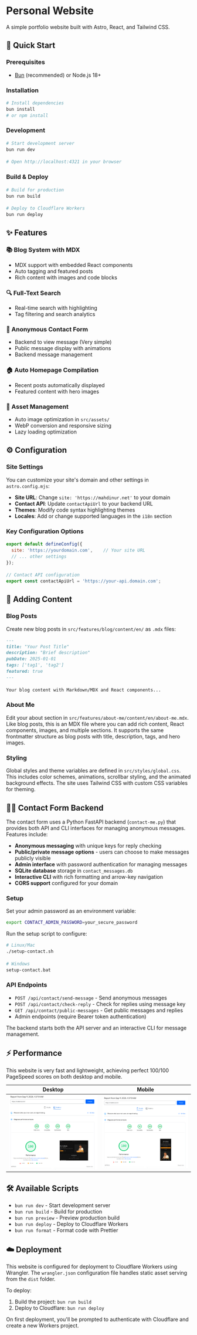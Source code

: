 # Personal Website

A simple portfolio website built with Astro, React, and Tailwind CSS.

## 🚀 Quick Start

### Prerequisites

- [Bun](https://bun.sh/) (recommended) or Node.js 18+

### Installation

```bash
# Install dependencies
bun install
# or npm install
```

### Development

```bash
# Start development server
bun run dev

# Open http://localhost:4321 in your browser
```

### Build & Deploy

```bash
# Build for production
bun run build

# Deploy to Cloudflare Workers
bun run deploy
```

## ✨ Features

### 📚 Blog System with MDX
- MDX support with embedded React components
- Auto tagging and featured posts
- Rich content with images and code blocks

### 🔍 Full-Text Search
- Real-time search with highlighting
- Tag filtering and search analytics

### 💬 Anonymous Contact Form
- Backend to view message (Very simple)
- Public message display with animations
- Backend message management

### 🏠 Auto Homepage Compilation
- Recent posts automatically displayed
- Featured content with hero images

### 📱 Asset Management
- Auto image optimization in `src/assets/`
- WebP conversion and responsive sizing
- Lazy loading optimization

## ⚙️ Configuration

### Site Settings

You can customize your site's domain and other settings in `astro.config.mjs`:

- **Site URL**: Change `site: 'https://mahdinur.net'` to your domain
- **Contact API**: Update `contactApiUrl` to your backend URL
- **Themes**: Modify code syntax highlighting themes
- **Locales**: Add or change supported languages in the `i18n` section

### Key Configuration Options

```javascript
export default defineConfig({
  site: 'https://yourdomain.com',    // Your site URL
  // ... other settings
});

// Contact API configuration
export const contactApiUrl = 'https://your-api.domain.com';
```

## 📝 Adding Content

### Blog Posts

Create new blog posts in `src/features/blog/content/en/` as `.mdx` files:

```markdown
---
title: "Your Post Title"
description: "Brief description"
pubDate: 2025-01-01
tags: ['tag1', 'tag2']
featured: true
---

Your blog content with Markdown/MDX and React components...
```

### About Me

Edit your about section in `src/features/about-me/content/en/about-me.mdx`. Like blog posts, this is an MDX file where you can add rich content, React components, images, and multiple sections. It supports the same frontmatter structure as blog posts with title, description, tags, and hero images.

### Styling

Global styles and theme variables are defined in `src/styles/global.css`. This includes color schemes, animations, scrollbar styling, and the animated background effects. The site uses Tailwind CSS with custom CSS variables for theming.

## 🏃‍♂️ Contact Form Backend

The contact form uses a Python FastAPI backend (`contact-me.py`) that provides both API and CLI interfaces for managing anonymous messages. Features include:

- **Anonymous messaging** with unique keys for reply checking
- **Public/private message options** - users can choose to make messages publicly visible
- **Admin interface** with password authentication for managing messages
- **SQLite database** storage in `contact_messages.db`
- **Interactive CLI** with rich formatting and arrow-key navigation
- **CORS support** configured for your domain

### Setup

Set your admin password as an environment variable:
```bash
export CONTACT_ADMIN_PASSWORD=your_secure_password
```

Run the setup script to configure:
```bash
# Linux/Mac
./setup-contact.sh

# Windows  
setup-contact.bat
```

### API Endpoints

- `POST /api/contact/send-message` - Send anonymous messages
- `POST /api/contact/check-reply` - Check for replies using message key
- `GET /api/contact/public-messages` - Get public messages and replies
- Admin endpoints (require Bearer token authentication)

The backend starts both the API server and an interactive CLI for message management.

## ⚡ Performance

This website is very fast and lightweight, achieving perfect 100/100 PageSpeed scores on both desktop and mobile.

| Desktop | Mobile |
|---------|--------|
| ![Desktop PageSpeed](pagespeed/image.png) | ![Mobile PageSpeed](pagespeed/mobile.png) |

## 🛠️ Available Scripts

- `bun run dev` - Start development server  
- `bun run build` - Build for production
- `bun run preview` - Preview production build
- `bun run deploy` - Deploy to Cloudflare Workers
- `bun run format` - Format code with Prettier

## ☁️ Deployment

This website is configured for deployment to Cloudflare Workers using Wrangler. The `wrangler.json` configuration file handles static asset serving from the `dist` folder.

To deploy:
1. Build the project: `bun run build`
2. Deploy to Cloudflare: `bun run deploy`

On first deployment, you'll be prompted to authenticate with Cloudflare and create a new Workers project.